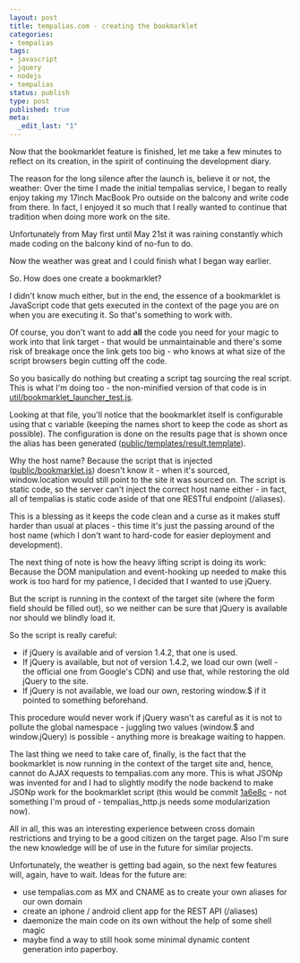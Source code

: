 ```yaml
---
layout: post
title: tempalias.com - creating the bookmarklet
categories:
- tempalias
tags:
- javascript
- jquery
- nodejs
- tempalias
status: publish
type: post
published: true
meta:
  _edit_last: "1"
---
```

Now that the bookmarklet feature is finished, let me take a few minutes to reflect on its creation, in the spirit of continuing the development diary.

The reason for the long silence after the launch is, believe it or not, the weather: Over the time I made the initial tempalias service, I began to really enjoy taking my 17inch MacBook Pro outside on the balcony and write code from there. In fact, I enjoyed it so much that I really wanted to continue that tradition when doing more work on the site.

Unfortunately from May first until May 21st it was raining constantly which made coding on the balcony kind of no-fun to do.

Now the weather was great and I could finish what I began way earlier.

So. How does one create a bookmarklet?

I didn't know much either, but in the end, the essence of a bookmarklet is JavaScript code that gets executed in the context of the page you are on when you are executing it. So that's something to work with.

Of course, you don't want to add <strong>all</strong> the code you need for your magic to work into that link target - that would be unmaintainable and there's some risk of breakage once the link gets too big - who knows at what size of the script browsers begin cutting off the code.

So you basically do nothing but creating a script tag sourcing the real script. This is what I'm doing too - the non-minified version of that code is in <a href="http://github.com/pilif/tempalias/blob/master/util/bookmarklet_launcher_test.js">util/bookmarklet_launcher_test.js</a>.

Looking at that file, you'll notice that the bookmarklet itself is configurable using that c variable (keeping the names short to keep the code as short as possible). The configuration is done on the results page that is shown once the alias has been generated (<a href="http://github.com/pilif/tempalias/blob/master/public/templates/result.template#L32">public/templates/result.template</a>).

Why the host name? Because the script that is injected (<a href="http://github.com/pilif/tempalias/blob/master/public/bookmarklet.js">public/bookmarklet.js</a>) doesn't know it - when it's sourced, window.location would still point to the site it was sourced on. The script is static code, so the server can't inject the correct host name either - in fact, all of tempalias is static code aside of that one RESTful endpoint (/aliases).

This is a blessing as it keeps the code clean and a curse as it makes stuff harder than usual at places - this time it's just the passing around of the host name (which I don't want to hard-code for easier deployment and development).

The next thing of note is how the heavy lifting script is doing its work: Because the DOM manipulation and event-hooking up needed to make this work is too hard for my patience, I decided that I wanted to use jQuery.

But the script is running in the context of the target site (where the form field should be filled out), so we neither can be sure that jQuery is available nor should we blindly load it.

So the script is really careful:
<ul>
	<li>if jQuery is available and of version 1.4.2, that one is used.</li>
	<li>If jQuery is available, but not of version 1.4.2, we load our own (well - the official one from Google's CDN) and use that, while restoring the old jQuery to the site.</li>
	<li>If jQuery is not available, we load our own, restoring window.$ if it pointed to something beforehand.</li>
</ul>
This procedure would never work if jQuery wasn't as careful as it is not to pollute the global namespace - juggling two values (window.$ and window.jQuery) is possible - anything more is breakage waiting to happen.

The last thing we need to take care of, finally, is the fact that the bookmarklet is now running in the context of the target site and, hence, cannot do AJAX requests to tempalias.com any more. This is what JSONp was invented for and I had to slightly modify the node backend to make JSONp work for the bookmarklet script (this would be commit <a href="http://github.com/pilif/tempalias/commit/1a6e8c0faca7826b8a49f2ba99faa3d3702f10bd">1a6e8c</a> - not something I'm proud of - tempalias_http.js needs some modularization now).

All in all, this was an interesting experience between cross domain restrictions and trying to be a good citizen on the target page. Also I'm sure the new knowledge will be of use in the future for similar projects.

Unfortunately, the weather is getting bad again, so the next few features will, again, have to wait. Ideas for the future are:
<ul>
	<li>use tempalias.com as MX and CNAME as to create your own aliases for our own domain</li>
	<li>create an iphone / android client app for the REST API (/aliases)</li>
	<li>daemonize the main code on its own without the help of some shell magic</li>
	<li>maybe find a way to still hook some minimal dynamic content generation into paperboy.</li>
</ul>
